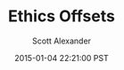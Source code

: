 ---
layout: podcast
title: "Ethics Offsets"
author: Scott Alexander
description: https://slatestarcodex.com/2015/01/04/ethics-offsets/
date: 2015-01-04 22:21:00 PST
length: 1826306
duration: 456
guid: ethics-offsets
---